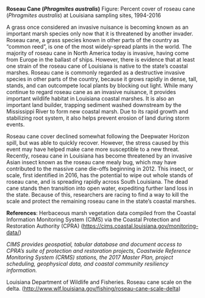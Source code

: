 **Roseau Cane (*Phragmites australis*)**
Figure: Percent cover of roseau cane (*Phragmites australis*) at Louisiana sampling sites, 1994-2016

A grass once considered an invasive nuisance is becoming known as an important marsh species only now that it is threatened by another invader. Roseau cane, a grass species known in other parts of the country as “common reed”, is one of the most widely-spread plants in the world. The majority of roseau cane in North America today is invasive, having come from Europe in the ballast of ships. However, there is evidence that at least one strain of the roseau cane of Louisiana is native to the state’s coastal marshes. Roseau cane is commonly regarded as a destructive invasive species in other parts of the country, because it grows rapidly in dense, tall, stands, and can outcompete local plants by blocking out light. While many continue to regard roseau cane as an invasive nuisance, it provides important wildlife habitat in Louisiana coastal marshes. It is also an important land builder, trapping sediment washed downstream by the Mississippi River to form new coastal marsh. Due to its rapid growth and stabilizing root system, it also helps prevent erosion of land during storm events. 

Roseau cane cover declined somewhat following the Deepwater Horizon spill, but was able to quickly recover. However, the stress caused by this event may have helped make cane more susceptible to a new threat. Recently, roseau cane in Louisiana has become threatened by an invasive Asian insect known as the roseau cane mealy bug, which may have contributed to the massive cane die-offs beginning in 2012. This insect, or scale, first identified in 2016, has the potential to wipe out whole stands of roseau cane, and is spreading rapidly across South Louisiana. The dead cane stands then transition into open water, expediting further land loss in the state. Because of this, researchers are racing to find a way to kill the scale and protect the remaining roseau cane in the state’s coastal marshes. 

**References**: Herbaceous marsh vegetation data compiled from the Coastal Information Monitoring System (CIMS) via the Coastal Protection and Restoration Authority (CPRA) (https://cims.coastal.louisiana.gov/monitoring-data/)

*CIMS provides geospatial, tabular database and document access to CPRA’s suite of protection and restoration projects, Coastwide Reference Monitoring System (CRMS) stations, the 2017 Master Plan, project scheduling, geophysical data, and coastal community resiliency information.*

Louisiana Department of Wildlife and Fisheries. Roseau cane scale on the delta. (http://www.wlf.louisiana.gov/fishing/roseau-cane-scale-delta)

